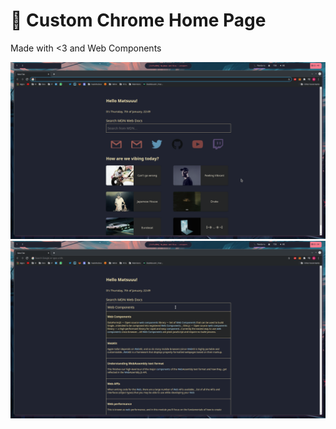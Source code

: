 # 🎁 Custom Chrome Home Page

Made with <3 and Web Components

![Example](assets/example.png)
![Example](assets/example_2.png)
